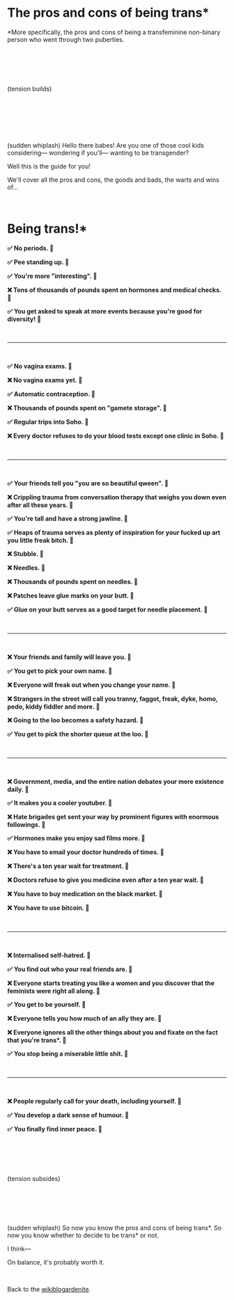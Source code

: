 <style>
  .pro {
    color: var(--green);
  }

  .con {
    color: var(--red);
  }

  .pro, .con {
    font-weight: bold;
  }
</style>

# The pros and cons of being trans*

*More specifically, the pros and cons of being a transfeminine non-binary person who went through two puberties.

<br>

<br>

<br>

<br>

(tension builds) 

<br>

<br>

<br>

<br>

<br>

(sudden whiplash) Hello there babes! Are you one of those cool kids considering— wondering if you'll— wanting to be transgender? 

Well this is the guide for you!

We'll cover all the pros and cons, the goods and bads, the warts and wins of...

<br>

# Being trans!*

<span class="pro">✅ No periods. 🤗</span>

<span class="pro">✅ Pee standing up. 🤗</span>

<span class="pro">✅ You're more "interesting". 🤗</span>

<span class="con">❌ Tens of thousands of pounds spent on hormones and medical checks. 🫨</span>

<span class="pro">✅ You get asked to speak at more events because you're good for diversity! 🤗</span>

<br>

<hr>

<br>

<span class="pro">✅ No vagina exams. 🤗</span>

<span class="con">❌ No vagina exams yet. 🫨</span>

<span class="pro">✅ Automatic contraception. 🤗</span>

<span class="con">❌ Thousands of pounds spent on "gamete storage". 🫨</span>

<span class="pro">✅ Regular trips into Soho. 🤗</span>

<span class="con">❌ Every doctor refuses to do your blood tests except one clinic in Soho. 🫨</span>

<br>

<hr>

<br>

<span class="pro">✅ Your friends tell you "you are so beautiful qween". 🤗</span>

<span class="con">❌ Crippling trauma from conversation therapy that weighs you down even after all these years. 🫨</span>

<span class="pro">✅ You're tall and have a strong jawline. 🤗</span>

<span class="pro">✅ Heaps of trauma serves as plenty of inspiration for your fucked up art you little freak bitch. 🤗</span>

<span class="con">❌ Stubble. 🫨</span>

<span class="con">❌ Needles. 🫨</span>

<span class="con">❌ Thousands of pounds spent on needles. 🫨</span>

<span class="con">❌ Patches leave glue marks on your butt. 🫨</span>

<span class="pro">✅ Glue on your butt serves as a good target for needle placement. 🤗</span>

<br>

<hr>

<br>

<span class="con">❌ Your friends and family will leave you. 🫨</span>

<!--<span class="con">❌ Those that stay will be even more trouble. 🫨</span>-->

<span class="pro">✅ You get to pick your own name. 🤗</span>

<span class="con">❌ Everyone will freak out when you change your name. 🫨</span>

<span class="con">❌ Strangers in the street will call you tranny, faggot, freak, dyke, homo, pedo, kiddy fiddler and more. 🫨</span>

<span class="con">❌ Going to the loo becomes a safety hazard. 🫨</span>

<span class="pro">✅ You get to pick the shorter queue at the loo. 🤗</span>

<br>

<hr>

<br>

<span class="con">❌ Government, media, and the entire nation debates your mere existence daily. 🫨</span>

<span class="pro">✅ It makes you a cooler youtuber. 🤗</span>

<span class="con">❌ Hate brigades get sent your way by prominent figures with enormous followings. 🫨</span>

<span class="pro">✅ Hormones make you enjoy sad films more. 🤗</span>

<span class="con">❌ You have to email your doctor hundreds of times. 🫨</span>

<span class="con">❌ There's a ten year wait for treatment. 🫨</span>

<span class="con">❌ Doctors refuse to give you medicine even after a ten year wait. 🫨</span>

<span class="con">❌ You have to buy medication on the black market. 🫨</span>

<span class="con">❌ You have to use bitcoin. 🫨</span>

<br>

<hr>

<br>

<span class="con">❌ Internalised self-hatred. 🫨</span>

<span class="pro">✅ You find out who your real friends are. 🤗</span>

<span class="con">❌ Everyone starts treating you like a women and you discover that the feminists were right all along. 🫨</span>

<span class="pro">✅ You get to be yourself. 🤗</span>

<span class="con">❌ Everyone tells you how much of an ally they are. 🫨</span>

<span class="con">❌ Everyone ignores all the other things about you and fixate on the fact that you're trans*. 🫨</span>

<span class="pro">✅ You stop being a miserable little shit. 🤗</span>

<br>

<hr>

<br>

<span class="con">❌ People regularly call for your death, including yourself. 🫨</span>

<span class="pro">✅ You develop a dark sense of humour. 🤗</span>

<span class="pro">✅ You finally find inner peace. 🤗</span>

<br>

<br>

<br>

<br>

(tension subsides)

<br>

<br>

<br>

<br>

(sudden whiplash) So now you know the pros and cons of being trans*. So now you know whether to decide to be trans* or not. 

I think—

On balance, it's probably worth it. 

<br>

Back to the [wikiblogardenite](/wikiblogardenite).






